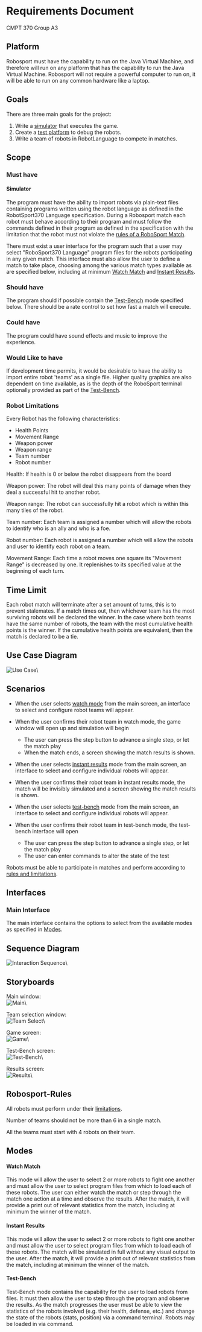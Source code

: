 # Requirements Document
CMPT 370
Group A3

## Platform
Robosport must have the capability to run on the Java Virtual Machine, and therefore will run on any platform that has the capability to run the Java Virtual Machine. Robosport will not require a powerful computer to run on, it will be able to run on any common hardware like a laptop.

## Goals  
There are three main goals for the project:  

1. Write a [simulator](#simulator) that executes the game.   
2. Create a [test platform](#test-bench) to debug the robots.  
3. Write a team of robots in RobotLanguage to compete in matches.  

## Scope
### Must have
#### Simulator
The program must have the ability to import robots via plain-text files containing programs written using the robot language as defined in the RobotSport370 Language specification. During a Robosport match each robot must behave according to their program and must follow the commands defined in their program as defined in the specification with the limitation that the robot must not violate the [rules of a RoboSport Match](#robosport-rules).

There must exist a user interface for the program such that a user may select "RoboSport370 Language" program files for the robots participating in any given match. This interface must also allow the user to define a match to take place, choosing among the various match types available as are specified below, including at minimum [Watch Match](#watch-match) and [Instant Results](#instant-results).

### Should have
The program should if possible contain the [Test-Bench](#test-bench) mode specified below.  There should be a rate control to set how fast a match will execute.

### Could have
The program could have sound effects and music to improve the experience.

### Would Like to have
If development time permits, it would be desirable to have the ability to import entire robot 'teams' as a single file.  Higher quality graphics are also dependent on time available, as is the depth of the RoboSport terminal optionally provided as part of the [Test-Bench](#test-bench).

### Robot Limitations
Every Robot has the following characteristics:
- Health Points
- Movement Range
- Weapon power
- Weapon range
- Team number
- Robot number

Health: If health is 0 or below the robot disappears from the board

Weapon power: The robot will deal this many points of damage when they deal a successful hit to another robot.

Weapon range: The robot can successfully hit a robot which is within this many tiles of the robot.

Team number: Each team is assigned a number which will allow the robots to identify who is an ally and who is a foe.

Robot number: Each robot is assigned a number which will allow the robots and user to identify each robot on a team.

Movement Range: Each time a robot moves one square its "Movement Range" is decreased by one. It replenishes to its specified value at the beginning of each turn.

## Time Limit

Each robot match will terminate after a set amount of turns, this is to prevent stalemates. If a match times out, then whichever team has the most surviving robots will be declared the winner. In the case where both teams have the same number of robots, the team with the most cumulative health points is the winner. If the cumulative health points are equivalent, then the match is declared to be a tie.

## Use Case Diagram

![Use Case](images/use_case.png)\  

## Scenarios
- When the user selects [watch mode](#watch-match) from the main screen, an interface to select and configure robot teams will appear.
- When the user confirms their robot team in watch mode, the game window will open up and simulation will begin
	- The user can press the step button to advance a single step, or let the match play
	- When the match ends, a screen showing the match results is shown.

- When the user selects [instant results](#instant-results) mode from the main screen, an interface to select and configure individual robots will appear.
- When the user confirms their robot team in instant results mode, the match will be invisibly simulated and a screen showing the match results is shown.

- When the user selects [test-bench](#test-bench) mode from the main screen, an interface to select and configure individual robots will appear.
- When the user confirms their robot team in test-bench mode, the test-bench interface will open
	- The user can press the step button to advance a single step, or let the match play
	- The user can enter commands to alter the state of the test
	
Robots must be able to participate in matches and perform according to [rules and limitations](#robot-limitations).

## Interfaces
### Main Interface
The main interface contains the options to select from the available modes as specified in [Modes](#modes).

## Sequence Diagram
![Interaction Sequence](images/interaction-sequence.png)\    

## Storyboards
Main window:  
![Main](images/Main.jpg)\  

Team selection window:  
![Team Select](images/Teamselect.jpg)\    

Game screen:  
![Game](images/Game.jpg)\  

Test-Bench screen:  
![Test-Bench](images/Debug.jpg)\  

Results screen:  
![Results](images/Results.jpg)\  

## Robosport-Rules
All robots must perform under their [limitations](#robot-limitations).

Number of teams should not be more than 6 in a single match.

All the teams must start with 4 robots on their team.

## Modes
#### Watch Match
This mode will allow the user to select 2 or more robots to fight one another and must allow the user to select program files from which to load each of these robots. The user can either watch the match or step through the match one action at a time and observe the results. After the match, it will provide a print out of relevant statistics from the match, including at minimum the winner of the match.

#### Instant Results
This mode will allow the user to select 2 or more robots to fight one another and must allow the user to select program files from which to load each of these robots. The match will be simulated in full without any visual output to the user. After the match, it will provide a print out of relevant statistics from the match, including at minimum the winner of the match.

#### Test-Bench
Test-Bench mode contains the capability for the user to load robots from files. It must then allow the user to step through the program and observe the results. As the match progresses the user must be able to view the statistics of the robots involved (e.g. their health, defense, etc.) and change the state of the robots (stats, position) via a command terminal. Robots may be loaded in via command.